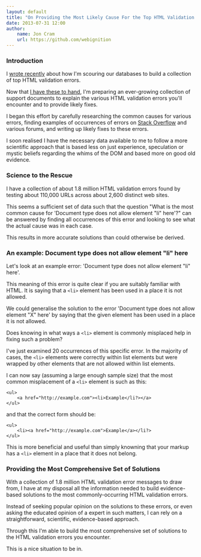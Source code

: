 ```yaml
---
layout: default
title: "On Providing the Most Likely Cause For the Top HTML Validation Errors"
date: 2013-07-31 12:00
author:
    name: Jon Cram
    url: https://github.com/webignition
---
```


### Introduction

I [wrote recently](/finding-the-top-html-validation-errors/) about how I'm scouring our databases to build
a collection of top HTML validation errors.

Now that [I have these to hand](http://help.simplytestable.com/errors/html-validation/index/),
I'm preparing an ever-growing collection of support documents to explain the various HTML validation errors
you'll encounter and to provide likely fixes.

I began this effort by carefully researching the common causes
for various errors, finding examples of occurrences of errors on
[Stack Overflow](http://stackoverflow.com/) and various
forums, and writing up likely fixes to these errors.

I soon realised I have the necessary data available
to me to follow a more scientific approach that is based less on
just experience, speculation or mystic beliefs regarding the whims of the
DOM and based more on good old evidence.

### Science to the Rescue

I have a collection of about 1.8 million HTML validation errors
found by testing about 110,000 URLs across about 2,600 distinct web sites.

This seems a sufficient set of data such that the question "What is the
most common cause for 'Document type does not allow element "li" here'?"
can be answered by finding all occurrences of this error and looking to see
what the actual cause was in each case.

This results in more accurate solutions than could otherwise be derived.

### An example: Document type does not allow element "li" here

Let's look at an example error: 'Document type does not allow element "li" here'.

This meaning of this error is quite clear if you are suitably familiar with
HTML. It is saying that a `<li>` element has been used
in a place it is not allowed.

We could generalise the solution to the error 'Document type does not allow element "X" here'
by saying that the given element has been used in a place it is not allowed.

Does knowing in what ways a `<li>` element is commonly
misplaced help in fixing such a problem?

I've just examined 20 occurrences of this specific error. In the majority
of cases, the `<li>` elements were correctly within
list elements but were wrapped by other elements that are not allowed
within list elements.

I can now say (assuming a large enough sample size) that the most common
misplacement of a `<li>` element is such as this:

    <ul>
        <a href="http://example.com"><li>Example</li?></a>
    </ul>

and that the correct form should be:

    <ul>
        <li><a href="http://example.com">Example</a></li?>
    </ul>

This is more beneficial and useful than simply knowning that your markup
has a `<li>` element in a place that it does not belong.

### Providing the Most Comprehensive Set of Solutions

With a collection of 1.8 million HTML validation error messages to draw from,
I have at my disposal all the information needed to build evidence-based
solutions to the most commonly-occurring HTML validation errors.

Instead of seeking popular opinion on the solutions to these errors,
or even asking the educated opinion of a expert in such matters,
I can rely on a straightforward, scientific, evidence-based approach.

Through this I'm able to build the most comprehensive set of solutions
to the HTML validation errors you encounter.

This is a nice situation to be in.
